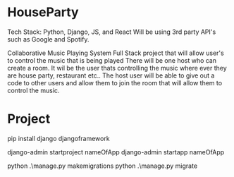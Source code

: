 # HouseParty
Tech Stack: Python, Django, JS, and React
Will be using 3rd party API's such as Google and Spotify.

Collaborative Music Playing System
Full Stack project that will allow user's to control the music that is being played 
There will be one host who can create a room.  It wil be the user thats controlling the music where ever they are house party, restaurant etc..
The host user will be able to give out a code to other users and allow them to join the room that will allow them to control the music.
# Project
pip install django djangoframework
<!-- create django project -->
django-admin startproject nameOfApp
django-admin startapp nameOfApp
<!-- initialize db-- django default db -->
python .\manage.py makemigrations
python .\manage.py migrate
